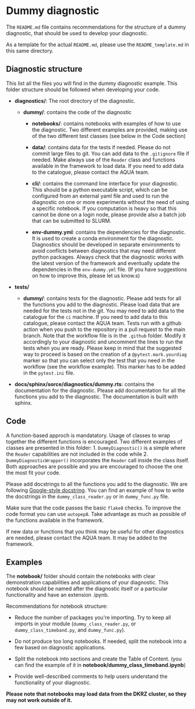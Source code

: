 # Dummy diagnostic

The `README.md` file contains recommendations for the structure of a dummy diagnostic, that should be used to develop your diagnostic. 

As a template for the actual `README.md`, please use the `README_template.md` in this same directory. 

## Diagnostic structure 

This list all the files you will find in the dummy diagnostic example. This folder structure should be followed when developing your code.

- **diagnostics/**: The root directory of the diagnostic.

  - **dummy/**: contains the code of the diagnostic

    - **notebooks/**: contains notebooks with examples of how to use the diagnostic. Two different examples are provided, making use of the two different test classes (see below in the Code section)

    - **data/**: contains data for the tests if needed. Please do not commit large files to git. You can add data to the `.gitignore` file if needed. Make always use of the `Reader` class and functions available in the framework to load data. If you need to add data to the catalogue, please contact the AQUA team.

    - **cli/**: contains the command line interface for your diagnostic. This should be a python executable script, which can be configured from an external yaml file and used to run the diagnostic on one or more experiments without the need of using a specific notebook. If you computation is heavy so that this cannot be done on a login node, please provide also a batch job that can be submitted to SLURM. 

    - **env-dummy.yml**: contains the dependencies for the diagnostic. It is used to create a conda environment for the diagnostic. Diagnostics should be developed in separate environments to avoid conflicts between diagnostics that may need different python packages. Always check that the diagnostic works with the latest version of the framework and eventually update the dependencies in the `env-dummy.yml` file. (If you have suggestions on how to improve this, please let us know.s)

- **tests/**

  - **dummy/**: contains tests for the diagnostic. Please add tests for all the functions you add to the diagnostic. Please load data that are needed for the tests not in the git. You may need to add data to the catalogue for the `ci` machine. If you need to add data to this catalogue, please contact the AQUA team. Tests run with a github action when you push to the repository in a pull request to the main branch. Note that the workflow file is in the `.github` folder. Modify it accordingly to your diagnostic and uncomment the lines to run the tests when you are ready. Please keep in mind that the suggested way to proceed is based on the creation of a `@pytest.mark.yourdiag` marker so that you can select only the test that you need in the workflow (see the workflow example). This marker has to be added in the `pytest.ini` file.  

- **docs/sphinx/sorce/diagnostics/dummy.rts**: contains the documentation for the diagnostic. Please add documentation for all the functions you add to the diagnostic. The documentation is built with sphinx.

## Code

A function-based approch is mandatatory. Usage of classes to wrap together the different functions is encouraged. Two different examples of classes are presented in this folder: 1. `DummyDiagnostic()` is a simple where the `Reader` capabilities are not included in the code while  2. `DummyDiagnosticWrapper()` incorporates the `Reader` call inside the class itself. Both approaches are possible and you are encouraged to choose the one the most fit your code. 
  
Please add docstrings to all the functions you add to the diagnostic. We are following [Google-style docstring](https://sphinxcontrib-napoleon.readthedocs.io/en/latest/example_google.html).
You can find an example of how to write the docstrings in the `dummy_class_reader.py` or in `dummy_func.py` file. 

Make sure that the code passes the basic `flake8` checks. To improve the code format you can use `autopep8`.
Take advantage as much as possible of the functions available in the framework. 

If new data or functions that you think may be useful for other diagnostics are needed, please contact the AQUA team. 
It may be added to the framework.


## Examples

The **notebook/** folder should contain the notebooks with clear demonstration capabilities and applications of your diagnostic. 
This notebook should be named after the diagnostic itself or a particular functionality and have an extension .ipynb.


Recommendations for notebook structure:
 - Reduce the number of packages you're importing. Try to keep all imports in your module (`dummy_class_reader.py`, or `dummy_class_timeband.py`, and `dummy_func.py`).

 - Do not produce too long notebooks. If needed, split the notebook into a few based on diagnostic applications.

 - Split the notebook into sections and create the Table of Content. (you can find the example of it in **notebook/dummy_class_timeband.ipynb**)

 - Provide well-described comments to help users understand the functionality of your diagnostic.

 **Please note that notebooks may load data from the DKRZ cluster, so they may not work outside of it.**



